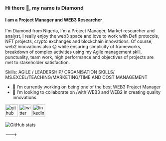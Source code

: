 ### Hi there 👋, my name is Diamond
#### I am a Project Manager and WEB3 Researcher
I'm Diamond from Nigeria, I'm a Project Manager, Market researcher and analyst, I really enjoy the web3 space and love to work with Defi protocols, NFT projects, crypto exchanges and blockchain innovations. Of course, web2 innovations also :wink: while ensuring simplicity of frameworks, breakdown of complex activities using my Agile management skill, punctuality, team work, high performance and objectives of projects are met to stakeholder satisfaction.

Skills: AGILE / LEADERSHIP/ ORGANISATION SKILLS/ MS.EXCEL/TEACHING/MARKETING/TIME AND COST MANAGEMENT

- 🔭 I’m currently working on being one of the best WEB3 Project Manager
- 👯 I’m looking to collaborate on /with WEB3 and WEB2 in creating quality innovations  


[<img src='https://cdn.jsdelivr.net/npm/simple-icons@3.0.1/icons/github.svg' alt='github' height='40'>](https://github.com/Diamond-temmy)  [<img src='https://cdn.jsdelivr.net/npm/simple-icons@3.0.1/icons/twitter.svg' alt='twitter' height='40'>](https://twitter.com/success_temmy_)  [<img src='https://cdn.jsdelivr.net/npm/simple-icons@3.0.1/icons/linkedin.svg' alt='linkedin' height='40'>](https://www.linkedin.com/in/temiloluwa-adebiyi-02097521)  

![GitHub stats](https://github-readme-stats.vercel.app/api?username=Diamond-temmy&show_icons=true)  


--->
